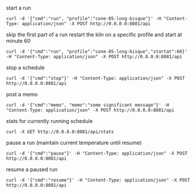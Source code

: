 start a run

    curl -d '{"cmd":"run", "profile":"cone-05-long-bisque"}' -H "Content-Type: application/json" -X POST http://0.0.0.0:8081/api

skip the first part of a run
restart the kiln on a specific profile and start at minute 60

    curl -d '{"cmd":"run", "profile":"cone-05-long-bisque","startat":60}' -H "Content-Type: application/json" -X POST http://0.0.0.0:8081/api

stop a schedule

    curl -d '{"cmd":"stop"}' -H "Content-Type: application/json" -X POST http://0.0.0.0:8081/api

post a memo

    curl -d '{"cmd":"memo", "memo":"some significant message"}' -H "Content-Type: application/json" -X POST http://0.0.0.0:8081/api

stats for currently running schedule

    curl -X GET http://0.0.0.0:8081/api/stats

pause a run (maintain current temperature until resume)

    curl -d '{"cmd":"pause"}' -H "Content-Type: application/json" -X POST http://0.0.0.0:8081/api

resume a paused run
    
    curl -d '{"cmd":"resume"}' -H "Content-Type: application/json" -X POST http://0.0.0.0:8081/api
